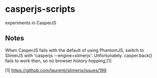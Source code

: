 casperjs-scripts
================

experiments in CasperJS

Notes
-----

When CasperJS fails with the default of using PhantomJS, switch to SlimerJS with
'casperjs --engine=slimerjs'. Unfortunately. casper.back() fails to work then,
so no browser history hopping.[1]

[1] <https://github.com/laurentj/slimerjs/issues/199>
